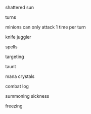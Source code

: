 shattered sun

turns

minions can only attack 1 time per turn

knife juggler

spells

targeting

taunt

mana crystals

combat log

summoning sickness

freezing
